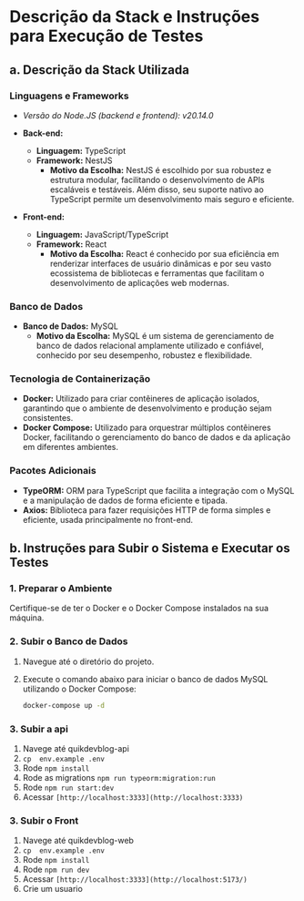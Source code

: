 # Descrição da Stack e Instruções para Execução de Testes

## a. Descrição da Stack Utilizada

### Linguagens e Frameworks

- **Versão do Node.JS (backend e frontend):* v20.14.0*
- **Back-end:**
  - **Linguagem:** TypeScript
  - **Framework:** NestJS
    - **Motivo da Escolha:** NestJS é escolhido por sua robustez e estrutura modular, facilitando o desenvolvimento de APIs escaláveis e testáveis. Além disso, seu suporte nativo ao TypeScript permite um desenvolvimento mais seguro e eficiente.

- **Front-end:**
  - **Linguagem:** JavaScript/TypeScript
  - **Framework:** React
    - **Motivo da Escolha:** React é conhecido por sua eficiência em renderizar interfaces de usuário dinâmicas e por seu vasto ecossistema de bibliotecas e ferramentas que facilitam o desenvolvimento de aplicações web modernas.

### Banco de Dados

- **Banco de Dados:** MySQL
  - **Motivo da Escolha:** MySQL é um sistema de gerenciamento de banco de dados relacional amplamente utilizado e confiável, conhecido por seu desempenho, robustez e flexibilidade.

### Tecnologia de Containerização

- **Docker:** Utilizado para criar contêineres de aplicação isolados, garantindo que o ambiente de desenvolvimento e produção sejam consistentes.
- **Docker Compose:** Utilizado para orquestrar múltiplos contêineres Docker, facilitando o gerenciamento do banco de dados e da aplicação em diferentes ambientes.

### Pacotes Adicionais

- **TypeORM:** ORM para TypeScript que facilita a integração com o MySQL e a manipulação de dados de forma eficiente e tipada.
- **Axios:** Biblioteca para fazer requisições HTTP de forma simples e eficiente, usada principalmente no front-end.

## b. Instruções para Subir o Sistema e Executar os Testes

### 1. Preparar o Ambiente

Certifique-se de ter o Docker e o Docker Compose instalados na sua máquina.

### 2. Subir o Banco de Dados

1. Navegue até o diretório do projeto.
2. Execute o comando abaixo para iniciar o banco de dados MySQL utilizando o Docker Compose:

   ```bash
   docker-compose up -d

### 3. Subir a api
1. Navege até quikdevblog-api
2.  ```cp  env.example .env ```
3. Rode ```npm install ```
4. Rode as migrations ```npm run typeorm:migration:run ```
5. Rode ```npm run start:dev ```
6. Acessar ```[http://localhost:3333](http://localhost:3333) ```


### 3. Subir o Front
1. Navege até quikdevblog-web
2.  ```cp  env.example .env ```
3. Rode ```npm install ```
4. Rode ```npm run dev ```
5. Acessar ```[http://localhost:3333](http://localhost:5173/) ```
6. Crie um usuario 
